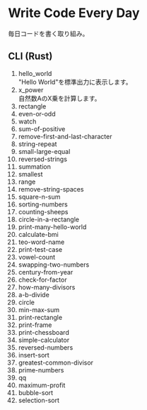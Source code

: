 # Write Code Every Day
毎日コードを書く取り組み。

## CLI (Rust)
1. hello_world  
"Hello World"を標準出力に表示します。
2. x_power  
自然数AのX乗を計算します。
3. rectangle
4. even-or-odd
5. watch
6. sum-of-positive
7. remove-first-and-last-character
8. string-repeat
9. small-large-equal
10. reversed-strings
11. summation
12. smallest
13. range
14. remove-string-spaces
15. square-n-sum
16. sorting-numbers
17. counting-sheeps
18. circle-in-a-rectangle
19. print-many-hello-world
20. calculate-bmi
21. teo-word-name
22. print-test-case
23. vowel-count
24. swapping-two-numbers
25. century-from-year
26. check-for-factor
27. how-many-divisors
28. a-b-divide
29. circle
30. min-max-sum
31. print-rectangle
32. print-frame
33. print-chessboard
34. simple-calculator
35. reversed-numbers
36. insert-sort
37. greatest-common-divisor
38. prime-numbers
39. qq
40. maximum-profit
41. bubble-sort
42. selection-sort